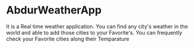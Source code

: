 # AbdurWeatherApp
It is a Real time weather application. You can find any city's weather in the world and able to add those cities to your Favorite's. You can frequently check your Favorite cities along their Temparature 
